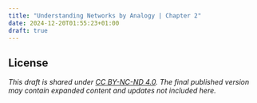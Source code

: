 ```yaml
---
title: "Understanding Networks by Analogy | Chapter 2"
date: 2024-12-20T01:55:23+01:00
draft: true
---
```




## License

*This draft is shared under [CC BY-NC-ND 4.0](https://creativecommons.org/licenses/by-nc-nd/4.0/). The final published version may contain expanded content and updates not included here.*
